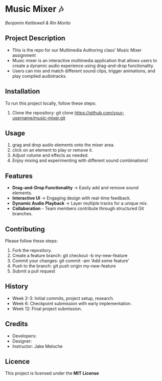 # Music Mixer 🎶
*Benjamin Kettlewell & Rin Morito*

## Project Description
- This is the repo for our Multimedia Authoring class' Music Mixer assignment
- Music mixer is an interactive multimedia application that allows users to create a dynamic audio experience using drag-and-drop functionality.
- Users can mix and match different sound clips, trigger animations, and play compiled audiotracks.

## Installation
To run this project locally, follow these steps:
1. Clone the repository:
git clone https://github.com/your-username/music-mixer.git

## Usage
1. grag and drop audio elements onto the mixer area.
2. click on an element to play or remove it.
3. Adjust volume and effects as needed.
4. Enjoy mixing and experimenting with different sound combinations!

## Features
- **Drag-and-Drop Functionality** → Easily add and remove sound elements.
- **Interactive UI** → Engaging design with real-time feedback.
- **Dynamic Audio Playback** → Layer multiple tracks for a unique mix.
- **Collaboration** - Team members contribute through structured Git branches.

## Contributing
Please follow these steps:
1. Fork the repository.
2. Create a feature branch:  git checkout -b my-new-feature
3. Commit your changes: git commit -am 'Add some feature'
4. Push to the branch: git push origin my-new-feature
5. Submit a pull request

## History
- Week 2-3: Initial commits, project setup, research.
- Week 6: Checkpoint submission with early implementation.
- Week 12: Final project submission.

## Credits
- Developers:
- Designer: 
- Instructor: Jake Meloche

## Licence
This project is licensed under the **MIT License**
